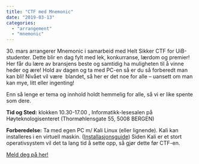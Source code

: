```yaml
---
title: "CTF med Mnemonic"
date: "2019-03-13"
categories: 
  - "arrangement"
  - "mnemonic"
---
```


30\. mars arrangerer Mnemonic i samarbeid med Helt Sikker CTF for UiB-studenter. Dette blir en dag fylt med lek, konkurranse, lærdom og premier! Her får du lære av bransjens beste og samtidig ha muligheten til å vinne heder og ære! Hold av dagen og ta med PC-en så er du så forberedt man kan bli! Nivået vil være  blandet, så her er det noe for alle – uansett om man kan mye, litt eller ingenting!  
  
Enn så lenge er tema og innhold holdt hemmelig for alle, så vi er like spente som dere.

**Tid og Sted:** klokken 10.30-17.00 , Informatikk-lesesalen på Høyteknologisenteret (Thormøhlensgate 55, 5008 BERGEN)  

**Forberedelse:** Ta med egen PC m/ Kali Linux (eller lignende). Kali kan installeres i en virtuell maskin. ([Installasjonsguide](https://itsfoss.com/install-kali-linux-virtualbox/)) Siden Kali er et stort operativsystem vil det ta lang tid å sette opp, så gjør dette før CTF-en.  
  
[Meld deg på her!](https://goo.gl/forms/8PGFXNgv7DJcNWex2)
